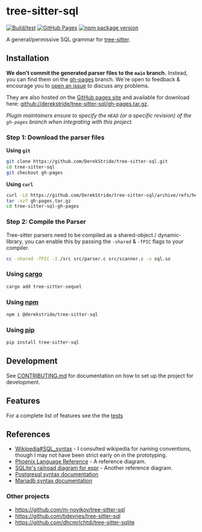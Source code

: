 # tree-sitter-sql

[![Build/test](https://github.com/derekstride/tree-sitter-sql/actions/workflows/ci.yml/badge.svg)](https://github.com/derekstride/tree-sitter-sql/actions/workflows/ci.yml)
[![GitHub Pages](https://github.com/DerekStride/tree-sitter-sql/actions/workflows/gh-pages.yml/badge.svg)](https://github.com/DerekStride/tree-sitter-sql/actions/workflows/gh-pages.yml)
[![npm package version](https://img.shields.io/npm/v/%40derekstride/tree-sitter-sql?logo=npm&color=brightgreen)](https://www.npmjs.com/package/@derekstride/tree-sitter-sql)


A general/permissive SQL grammar for [tree-sitter](https://github.com/tree-sitter/tree-sitter).

## Installation

**We don't commit the generated parser files to the `main` branch.** Instead, you can find them on the
[gh-pages](https://github.com/DerekStride/tree-sitter-sql/tree/gh-pages) branch. We're open to feedback & encourage you
to [open an issue](https://github.com/DerekStride/tree-sitter-sql/issues/new) to discuss any problems.

They are also hosted on the [GitHub pages site](https://derek.stride.host/tree-sitter-sql/) and available for download
here:
[github://derekstride/tree-sitter-sql/gh-pages.tar.gz](https://github.com/DerekStride/tree-sitter-sql/archive/refs/heads/gh-pages.tar.gz).

*Plugin maintainers ensure to specify the `HEAD` (or a specific revision) of the `gh-pages` branch when integrating
with this project.*

### Step 1: Download the parser files

**Using `git`**
```bash
git clone https://github.com/DerekStride/tree-sitter-sql.git
cd tree-sitter-sql
git checkout gh-pages
```

**Using `curl`**
```bash
curl -LO https://github.com/DerekStride/tree-sitter-sql/archive/refs/heads/gh-pages.tar.gz
tar -xzf gh-pages.tar.gz
cd tree-sitter-sql-gh-pages
```

### Step 2: Compile the Parser

Tree-sitter parsers need to be compiled as a shared-object / dynamic-library, you can enable this by passing the
`-shared` & `-fPIC` flags to your compiler.

```bash
cc -shared -fPIC -I./src src/parser.c src/scanner.c -o sql.so
```

### Using [cargo](https://crates.io/crates/tree-sitter-sequel)

```bash
cargo add tree-sitter-sequel
```

### Using [npm](https://www.npmjs.com/package/@derekstride/tree-sitter-sql)

```bash
npm i @derekstride/tree-sitter-sql
```

### Using [pip](https://pypi.org/project/tree-sitter-sql/0.3.5/)

```bash
pip install tree-sitter-sql
```

## Development

See [CONTRIBUTING.md](CONTRIBUTING.md) for documentation on how to set up the project for development.

## Features

For a complete list of features see the the [tests](test/corpus)

## References

* [Wikipedia#SQL_syntax](https://en.wikipedia.org/wiki/SQL_syntax) - I consulted wikipedia for naming conventions,
  though I may not have been strict early on in the prototyping.
* [Phoenix Language Reference](https://forcedotcom.github.io/phoenix/index.html) - A reference diagram.
* [SQLite's railroad diagram for expr](https://www.sqlite.org/lang_expr.html) - Another reference diagram.
* [Postgresql syntax documentation](https://www.postgresql.org/docs/current/sql-commands.html)
* [Mariadb syntax documentation](https://mariadb.com/kb/en/sql-statements-structure/)

### Other projects

* https://github.com/m-novikov/tree-sitter-sql
* https://github.com/tjdevries/tree-sitter-sql
* https://github.com/dhcmrlchtdj/tree-sitter-sqlite
